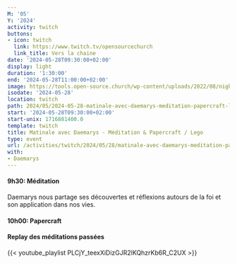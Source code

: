 ```yaml
---
M: '05'
Y: '2024'
activity: twitch
buttons:
- icon: twitch
  link: https://www.twitch.tv/opensourcechurch
  link_title: Vers la chaine
date: '2024-05-28T09:30:00+02:00'
display: light
duration: '1:30:00'
end: '2024-05-28T11:00:00+02:00'
image: https://tools.open-source.church/wp-content/uploads/2022/08/night-sky-osc-noms-de-dieu.jpg
isodate: '2024-05-28'
location: twitch
path: 2024/05/2024-05-28-matinale-avec-daemarys-meditation-papercraft-lego.md
start: '2024-05-28T09:30:00+02:00'
start-unix: 1716881400.0
template: twitch
title: Matinale avec Daemarys - Méditation & Papercraft / Lego
type: event
url: /activities/twitch/2024/05/28/matinale-avec-daemarys-meditation-papercraft-lego
with:
- Daemarys
---
```

#### 9h30: Méditation



Daemarys nous partage ses découvertes et réflexions autours de la foi et son application dans nos vies.

#### 10h00: Papercraft


#### Replay des méditations passées

{{< youtube_playlist PLCjY_teexXiDizGJR2lKQhzrKb6R_C2UX >}}